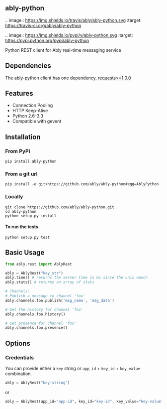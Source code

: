 ably-python
-----------

.. image:: https://img.shields.io/travis/ably/ably-python.svg
        :target: https://travis-ci.org/ably/ably-python

.. image:: https://img.shields.io/pypi/v/ably-python.svg
        :target: https://pypi.python.org/pypi/ably-python


Python REST client for Ably real-time messaging service

## Dependencies

The ably-python client has one dependency, 
[requests>=1.0.0](https://github.com/kennethreitz/requests)

## Features

- Connection Pooling
- HTTP Keep-Alive
- Python 2.6-3.3
- Compatible with gevent

## Installation

### From PyPi

    pip install ably-python

### From a git url

    pip install -e git+https://github.com/ably/ably-python#egg=AblyPython

### Locally

    git clone https://github.com/ably/ably-python.git
    cd ably-python
    python setup.py install

#### To run the tests

    python setup.py test

## Basic Usage

```python
from ably.rest import AblyRest

ably = AblyRest("key_str")
ably.time() # returns the server time in ms since the unix epoch
ably.stats() # returns an array of stats

# Channels:
# Publish a message to channel 'foo'
ably.channels.foo.publish('msg_name', 'msg_data')

# Get the history for channel 'foo'
ably.channels.foo.history()

# Get presence for channel 'foo'
ably.channels.foo.presence()
```
## Options

### Credentials

You can provide either a `key` string or `app_id` + `key_id` + `key_value`
combination.

```python
ably = AblyRest("key-string")
```
or

```python
ably = AblyRest(app_id="app-id", key_id="key-id", key_value="key-value")
```
